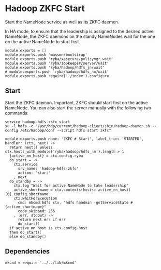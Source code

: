 
# Hadoop ZKFC Start

Start the NameNode service as well as its ZKFC daemon.

In HA mode, to ensure that the leadership is assigned to the desired active
NameNode, the ZKFC daemons on the standy NameNodes wait for the one on the
active NameNode to start first.

    module.exports = []
    module.exports.push 'masson/bootstrap'
    module.exports.push 'ryba/xasecure/policymgr_wait'
    module.exports.push 'ryba/zookeeper/server/wait'
    module.exports.push 'ryba/hadoop/hdfs_jn/wait'
    # module.exports.push 'ryba/hadoop/hdfs_nn/wait'
    module.exports.push require('./index').configure

## Start

Start the ZKFC daemon. Important, ZKFC should start first on the active
NameNode. You can also start the server manually with the following two
commands:

```
service hadoop-hdfs-zkfc start
su -l hdfs -c "/usr/hdp/current/hadoop-client/sbin/hadoop-daemon.sh --config /etc/hadoop/conf --script hdfs start zkfc"
```

    module.exports.push name: 'ZKFC # Start', label_true: 'STARTED', handler: (ctx, next) ->
      return next() unless ctx.hosts_with_module('ryba/hadoop/hdfs_nn').length > 1
      {active_nn_host} = ctx.config.ryba
      do_start = ->
        ctx.service
          srv_name: 'hadoop-hdfs-zkfc'
          action: 'start'
        , next
      do_standby = ->
        ctx.log "Wait for active NameNode to take leadership"
        active_shortname = ctx.contexts(hosts: active_nn_host)[0].config.shortname
        ctx.waitForExecution
          cmd: mkcmd.hdfs ctx, "hdfs haadmin -getServiceState #{active_shortname}"
          code_skipped: 255
        , (err, stdout) ->
          return next err if err
          do_start()
      if active_nn_host is ctx.config.host
      then do_start()
      else do_standby()

## Dependencies

    mkcmd = require '../../lib/mkcmd'
